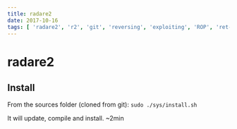 ```yaml
---
title: radare2
date: 2017-10-16
tags: [ 'radare2', 'r2', 'git', 'reversing', 'exploiting', 'ROP', 'ret-to-libc' ]
---
```


# radare2

## Install

From the sources folder (cloned from git):
`sudo ./sys/install.sh`

It will update, compile and install. ~2min
